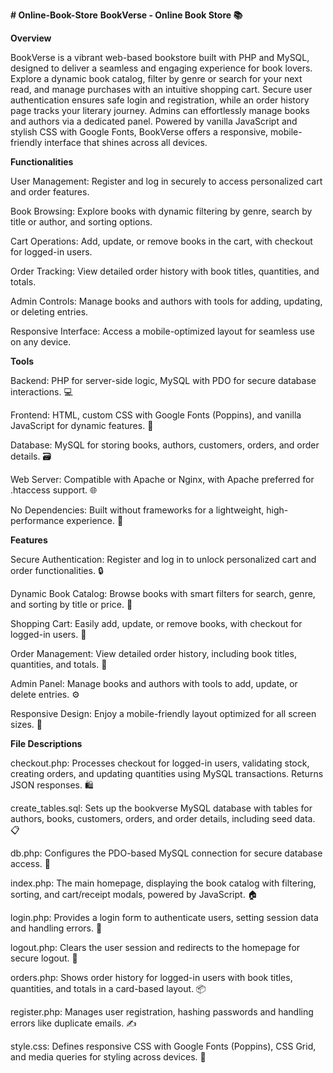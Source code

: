 **# Online-Book-Store**
**BookVerse - Online Book Store 📚**

**Overview**

BookVerse is a vibrant web-based bookstore built with PHP and MySQL, designed to deliver a seamless and engaging experience for book lovers. Explore a dynamic book catalog, filter by genre or search for your next read, and manage purchases with an intuitive shopping cart. Secure user authentication ensures safe login and registration, while an order history page tracks your literary journey. Admins can effortlessly manage books and authors via a dedicated panel. Powered by vanilla JavaScript and stylish CSS with Google Fonts, BookVerse offers a responsive, mobile-friendly interface that shines across all devices.

**Functionalities**

User Management: Register and log in securely to access personalized cart and order features.

Book Browsing: Explore books with dynamic filtering by genre, search by title or author, and sorting options.

Cart Operations: Add, update, or remove books in the cart, with checkout for logged-in users.

Order Tracking: View detailed order history with book titles, quantities, and totals.

Admin Controls: Manage books and authors with tools for adding, updating, or deleting entries.

Responsive Interface: Access a mobile-optimized layout for seamless use on any device.

**Tools**

Backend: PHP for server-side logic, MySQL with PDO for secure database interactions. 💻

Frontend: HTML, custom CSS with Google Fonts (Poppins), and vanilla JavaScript for dynamic features. 🎨

Database: MySQL for storing books, authors, customers, orders, and order details. 🗃️

Web Server: Compatible with Apache or Nginx, with Apache preferred for .htaccess support. 🌐

No Dependencies: Built without frameworks for a lightweight, high-performance experience. 🚀

**Features**

Secure Authentication: Register and log in to unlock personalized cart and order functionalities. 🔒

Dynamic Book Catalog: Browse books with smart filters for search, genre, and sorting by title or price. 📖

Shopping Cart: Easily add, update, or remove books, with checkout for logged-in users. 🛒

Order Management: View detailed order history, including book titles, quantities, and totals. 📜

Admin Panel: Manage books and authors with tools to add, update, or delete entries. ⚙️

Responsive Design: Enjoy a mobile-friendly layout optimized for all screen sizes. 📱

**File Descriptions**

checkout.php: Processes checkout for logged-in users, validating stock, creating orders, and updating quantities using MySQL transactions. Returns JSON responses. 🛍️

create_tables.sql: Sets up the bookverse MySQL database with tables for authors, books, customers, orders, and order details, including seed data. 📋

db.php: Configures the PDO-based MySQL connection for secure database access. 🔗

index.php: The main homepage, displaying the book catalog with filtering, sorting, and cart/receipt modals, powered by JavaScript. 🏠

login.php: Provides a login form to authenticate users, setting session data and handling errors. 🔐

logout.php: Clears the user session and redirects to the homepage for secure logout. 🚪

orders.php: Shows order history for logged-in users with book titles, quantities, and totals in a card-based layout. 📦

register.php: Manages user registration, hashing passwords and handling errors like duplicate emails. ✍️

style.css: Defines responsive CSS with Google Fonts (Poppins), CSS Grid, and media queries for styling across devices. 🎨
